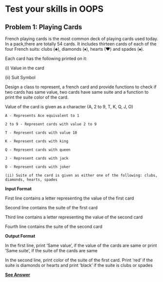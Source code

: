 # Test your skills in OOPS

## Problem 1: Playing Cards

French playing cards is the most common deck of playing cards used today. In a pack,there are totally 54 cards. It includes thirteen cards of each of the four French suits: clubs (♣), diamonds (♦), hearts (♥) and spades (♠).

Each card has the following printed on it:

(i) Value in the card

(ii) Suit Symbol

Design a class to represent, a french card and provide functions to check if two cards has same value, two cards have same suite and a function to print the suite color of the card.

Value of the card is given as a character (A, 2 to 9, T, K, Q, J, O)

```
A - Represents Ace equivalent to 1

2 to 9 - Represent cards with value 2 to 9

T - Represent cards with value 10

K - Represent cards with king

Q - Represent cards with queen

J - Represent cards with jack

O - Represent cards with joker

(ii) Suite of the card is given as either one of the following: clubs, diamonds, hearts, spades

```

**Input Format**

First line contains a letter representing the value of the first card

Second line contains the suite of the first card

Third line contains a letter representing the value of the second card

Fourth line contains the suite of the second card

**Output Format**

In the first line, print ‘Same value’, if the value of the cards are same or print ‘Same suite’, if the suite of the cards are same

In the second line, print color of the suite of the first card. Print ‘red’ if the suite is diamonds or hearts and print ‘black’ if the suite is clubs or spades

[**See Answer**](sample1.cpp)